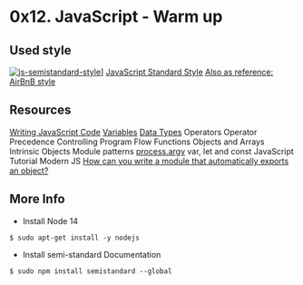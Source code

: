 # 0x12. JavaScript - Warm up

## Used style

[![js-semistandard-style](https://raw.githubusercontent.com/standard/semistandard/master/badge.svg)](https://github.com/standard/semistandard)]
[JavaScript Standard Style](https://standardjs.com/rules.html)
[Also as reference: AirBnB style](https://github.com/airbnb/javascript)


## Resources

[Writing JavaScript Code](https://developer.mozilla.org/en-US/docs/Learn/Getting_started_with_the_web/JavaScript_basics)
[Variables](https://developer.mozilla.org/en-US/docs/Learn/JavaScript/First_steps/Variables)
[Data Types]()
Operators
Operator Precedence
Controlling Program Flow
Functions
Objects and Arrays
Intrinsic Objects
Module patterns
[process.argv](https://nodejs.org/api/process.html#process_process_argv)
var, let and const
JavaScript Tutorial
Modern JS
[How can you write a module that automatically exports an object?](http://51elliot.blogspot.com/2012/01/simple-intro-to-nodejs-module-scope.html)

## More Info

* Install Node 14
```$ curl -sL https://deb.nodesource.com/setup_14.x | sudo -E bash -
$ sudo apt-get install -y nodejs
```
* Install semi-standard
Documentation

```
$ sudo npm install semistandard --global
```
